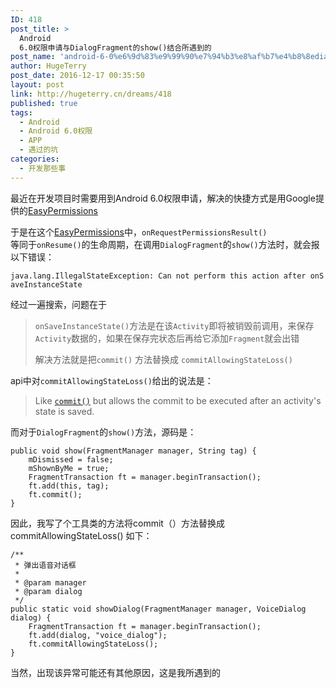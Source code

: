 ```yaml
---
ID: 418
post_title: >
  Android
  6.0权限申请与DialogFragment的show()结合所遇到的
post_name: 'android-6-0%e6%9d%83%e9%99%90%e7%94%b3%e8%af%b7%e4%b8%8edialogfragment%e7%9a%84show%e7%bb%93%e5%90%88%e6%89%80%e9%81%87%e5%88%b0%e7%9a%84'
author: HugeTerry
post_date: 2016-12-17 00:35:50
layout: post
link: http://hugeterry.cn/dreams/418
published: true
tags:
  - Android
  - Android 6.0权限
  - APP
  - 遇过的坑
categories:
  - 开发那些事
---
```

最近在开发项目时需要用到Android 6.0权限申请，解决的快捷方式是用Google提供的<a href="https://github.com/googlesamples/easypermissions">EasyPermissions</a>

于是在这个<a href="https://github.com/googlesamples/easypermissions">EasyPermissions</a>中，<code><span class="pl-en">onRequestPermissionsResult() </span></code><span class="pl-en">等同于<code>onResume()</code>的生命周期，在调用<code>DialogFragment</code>的<code>show()</code>方法时，就会报以下错误：</span>

<code>java.lang.IllegalStateException: Can not perform <span class="keyword">this</span> action after onSaveInstanceState </code>

经过一遍搜索，问题在于
<blockquote><code>onSaveInstanceState()</code>方法是在该<code>Activity</code>即将被销毁前调用，来保存<code>Activity</code>数据的，如果在保存完状态后再给它添加<code>Fragment</code>就会出错

解决方法就是把<code>commit()</code> 方法替换成 <code>commitAllowingStateLoss()</code></blockquote>
api中对<code>commitAllowingStateLoss()</code>给出的说法是：
<blockquote>Like <code><a href="https://developer.android.com/reference/android/app/FragmentTransaction.html#commit()">commit()</a></code> but allows the commit to be executed after an activity's state is saved.</blockquote>
而对于<code>DialogFragment</code>的<code>show()</code>方法，源码是：
<pre><code>public void show(FragmentManager manager, String tag) {
    mDismissed = false;
    mShownByMe = true;
    FragmentTransaction ft = manager.beginTransaction();
    ft.add(this, tag);
    ft.commit();
}
</code></pre>
因此，我写了个工具类的方法将commit（）方法替换成 commitAllowingStateLoss()
如下：
<pre><code>/**
 * 弹出语音对话框
 *
 * @param manager
 * @param dialog
 */
public static void showDialog(FragmentManager manager, VoiceDialog dialog) {
    FragmentTransaction ft = manager.beginTransaction();
    ft.add(dialog, "voice_dialog");
    ft.commitAllowingStateLoss();
}</code></pre>
当然，出现该异常可能还有其他原因，这是我所遇到的